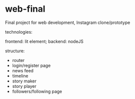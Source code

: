 # web-final
Final project for web development, Instagram clone/prototype

technologies:

frontend: lit element;
backend: nodeJS

structure:
- router
- login/register page
- news feed
- timeline
- story maker
- story player
- followers/following page
